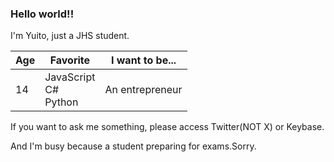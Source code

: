 ### Hello world!!

I'm Yuito, just a JHS student.

Age|Favorite|I want to be...
---|---|---
14|JavaScript<br/>C#<br/>Python|An entrepreneur

If you want to ask me something, please access Twitter(NOT X) or Keybase.

And I'm busy because a student preparing for exams.Sorry.
